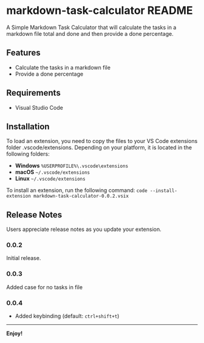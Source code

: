 # markdown-task-calculator README

A Simple Markdown Task Calculator that will calculate the tasks in a markdown file total and done and then provide a done percentage.

## Features

* Calculate the tasks in a markdown file
* Provide a done percentage

## Requirements

* Visual Studio Code

## Installation

To load an extension, you need to copy the files to your VS Code extensions folder .vscode/extensions. Depending on your platform, it is located in the following folders:
-   **Windows** `%USERPROFILE%\.vscode\extensions`
-   **macOS** `~/.vscode/extensions`
-   **Linux** `~/.vscode/extensions`

To install an extension, run the following command:
`code --install-extension markdown-task-calculator-0.0.2.vsix`

## Release Notes

Users appreciate release notes as you update your extension.

### 0.0.2

Initial release.

### 0.0.3
Added case for no tasks in file

### 0.0.4
- Added keybinding (default: `ctrl+shift+t`)

---



**Enjoy!**
